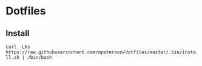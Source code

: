 # Dotfiles

## Install

`curl -Lks https://raw.githubusercontent.com/mpeterson/dotfiles/master/.bin/install.sh | /bin/bash`
